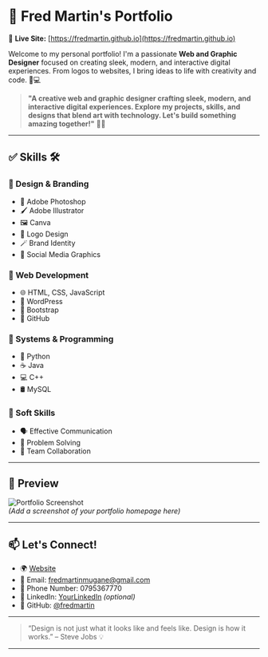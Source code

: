 # 👋 Fred Martin's Portfolio

🚀 **Live Site:** [https://fredmartin.github.io](https://fredmartin.github.io)

Welcome to my personal portfolio! I'm a passionate **Web and Graphic Designer** focused on creating sleek, modern, and interactive digital experiences. From logos to websites, I bring ideas to life with creativity and code. 🎨💻

> **"A creative web and graphic designer crafting sleek, modern, and interactive digital experiences. Explore my projects, skills, and designs that blend art with technology. Let's build something amazing together!"** 🚀✨

---

## ✅ Skills 🛠

### 🔹 Design & Branding
- 🎨 Adobe Photoshop  
- 🖌️ Adobe Illustrator  
- 🖼️ Canva  
- 🧠 Logo Design  
- 🪄 Brand Identity  
- 📱 Social Media Graphics  

### 🔹 Web Development
- 🌐 HTML, CSS, JavaScript  
- 🧩 WordPress  
- 🧱 Bootstrap  
- 🐙 GitHub  

### 🔹 Systems & Programming
- 🐍 Python  
- ☕ Java  
- 💻 C++  
- 🛢️ MySQL  

### 🔹 Soft Skills
- 🗣️ Effective Communication  
- 🧩 Problem Solving  
- 🤝 Team Collaboration  

---

## 📸 Preview

![Portfolio Screenshot](screenshot.png)  
*(Add a screenshot of your portfolio homepage here)*

---

## 📫 Let's Connect!

- 🌍 [Website](https://fredmartin.github.io)  
- 📧 Email: fredmartinmugane@gmail.com
- 👋 Phone Number: 0795367770
- 💼 LinkedIn: [YourLinkedIn](https://linkedin.com/in/yourprofile) *(optional)*  
- 🐙 GitHub: [@fredmartin](https://github.com/fredmartin)  

---

> “Design is not just what it looks like and feels like. Design is how it works.” – Steve Jobs 💡

---
